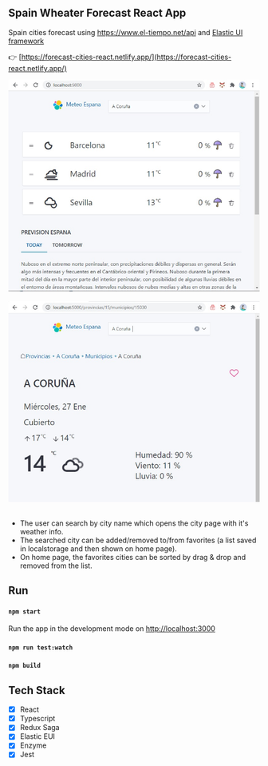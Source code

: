 ## Spain Wheater Forecast React App

Spain cities forecast using https://www.el-tiempo.net/api and [Elastic UI framework](https://elastic.github.io/eui/)

👉 [https://forecast-cities-react.netlify.app/](https://forecast-cities-react.netlify.app/)

<kbd><img src="https://github.com/girls-incode/forecast-cities-react/blob/master/spain-weather-forecast-api-react-elastic.jpg" alt="" /></kbd>
<br/><br/>
<kbd><img src="https://github.com/girls-incode/forecast-cities-react/blob/master/spain-weather-forecast-api-react.jpg" alt="" /></kbd>
<br/><br/>

* The user can search by city name which opens the city page with it's weather info.
* The searched city can be added/removed to/from favorites (a list saved in localstorage and then shown on home page).
* On home page, the favorites cities can be sorted by drag & drop and removed from the list.

## Run

#### `npm start`

Run the app in the development mode on [http://localhost:3000](http://localhost:3000)

#### `npm run test:watch`

#### `npm build`

## Tech Stack
- [x] React
- [x] Typescript
- [x] Redux Saga
- [x] Elastic EUI
- [x] Enzyme
- [x] Jest
